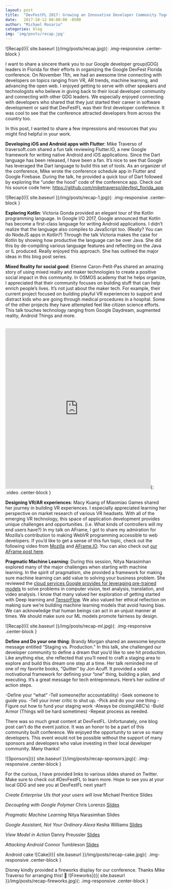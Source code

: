```yaml
---
layout: post
title:  "DevFestFL 2017: Growing an Innovative Developer Community Together"
date:   2017-10-12 00:00:00 -0500
author: "Michael Rosario"
categories: blog
img: 'img/posts/recap.jpg'
---
```


![Recap]({{ site.baseurl }}/img/posts/recap.jpg){: .img-responsive .center-block }

I want to share a sincere thank you to our Google developer group(GDG) leaders in Florida for their efforts in organizing the Google DevFest Florida conference. On November 11th, we had an awesome time connecting with developers on topics ranging from VR, AR trends, machine learning, and advancing the open web. I enjoyed getting to serve with other speakers and technologists who believe in giving back to their local developer community and connecting with other GDG leaders.   We especially enjoyed connecting with developers who shared that they just started their career in software development or said that DevFestFL was their first developer conference. It was cool to see that the conference attracted developers from across the country too.

In this post, I wanted to share a few impressions and resources that you might find helpful in your work.

**Developing iOS and Android apps with Flutter**: Mike Traverso of traversoft.com shared a fun talk reviewing Flutter.IO, a new Google framework for writing native Android and iOS applications. Since the Dart language has been released, I have been a fan. It’s nice to see that Google has leveraged the Dart language to build this set of tools. As an organizer of the conference, Mike wrote the conference schedule app in Flutter and Google Firebase. During the talk, he provided a quick tour of Dart followed by exploring the “under the hood” code of the conference app.  Check out his source code here: https://github.com/miketraverso/devfest_florida_app

![Recap]({{ site.baseurl }}/img/posts/recap-1.jpg){: .img-responsive .center-block }

**Exploring Kotlin**: Victoria Gonda provided an elegant tour of the Kotlin programming language. In Google I/O 2017, Google announced that Kotlin has become a first-class language for writing Android applications. I didn’t realize that the language also compiles to JavaScript too. (Really? You can do  NodeJS apps in Kotlin?) Through the talk Victoria makes the case for Kotlin by showing how productive the language can be over Java. She did this by de-compiling various language features and reflecting on the Java or IL produced. Really enjoyed this approach.  She has outlined the major ideas in this blog post series.

**Mixed Reality for social good**: Etienne Caron-Petit-Pas shared an amazing story of using mixed reality and maker technologies to create a positive social impact in this community. In OSMOS academy that he helps organize, I appreciated that their community focuses on building stuff that can help enrich people’s lives. It’s not just about the maker tech. For example, their current project focused on building playful VR experiences to support and distract kids who are going through medical procedures in a hospital. Some of the other projects they have attempted feel like citizen science efforts. This talk touches technology ranging from Google Daydream, augmented reality, Android Things and more.

<div><br></div>
<iframe src="https://www.youtube.com/embed/uKEbKSM68dA" frameborder="0" width="90%" height="500"></iframe>{: .video .center-block }

**Designing VR/AR experiences**: Macy Kuang of Miaomiao Games shared her journey in building VR experiences. I especially appreciated learning her perspective on market research of various VR headsets. With all of the emerging VR technology, this space of application development provides unique challenges and opportunities. (i.e. What kinds of controllers will my end users have?) In my talk on AFrame, I got to share my admiration for Mozilla’s contribution to making WebVR programming accessible to web developers. If you’d like to get a sense of this fun topic, check out the following video from [Mozilla](https://www.youtube.com/watch?v=wRqoSdPZQBY) and [AFrame.IO](AFrame.IO). You can also check out [our AFrame post here](http://gdgcentralflorida.org/aframe-building-webvr-experiences-with-html-and-javascript/).

**Pragmatic Machine Learning**: During this session, Nitya Narasimhan explored many of the major challenges when starting with machine learning. In the spirit of pragmatism, she provided a framework for making sure machine learning can add value to solving your business problem. She reviewed the [cloud services Google provides for leveraging pre-trained models](https://cloud.google.com/products/machine-learning/) to solve problems in computer vision, text analysis, translation, and video analysis. I know that many valued her exploration of getting started with Deep learning and [TensorFlow](https://www.tensorflow.org/). We also valued her ethical reflection on making sure we’re building machine learning models that avoid having bias.  We can acknowledge that human beings can act in an unjust manner at times.   We should make sure our ML models promote fairness by design.

![Recap]({{ site.baseurl }}/img/posts/recap-ml.jpg){: .img-responsive .center-block }

**Define and Do your one thing**: Brandy Morgan shared an awesome keynote message entitled “Staging vs. Production.” In this talk, she challenged our developer community to define a dream that you’d like to see hit production. Like anything else, she reflected that you’ll need to craft a staging area to explore and build this dream one step at a time. Her talk reminded me of one of my favorite books,  “Quitter” by Jon Acuff.  It provided a solid motivational framework for defining your “one” thing, building a plan, and executing. It’s a great message for tech entrepreneurs. Here’s her outline of action steps.

-Define your “what”
-Tell someone(for accountability)
-Seek someone to guide you.
-Tell your inner critic to shut up.
-Pick and do your one thing
-Figure out how to fund your staging work
-Always be closing(ABC’s)
-Build Armor (Things will be hard sometimes)
-Repeat process as needed.

There was so much great content at DevFestFL. Unfortunately, one blog post can’t do the event justice. It was an honor to be a part of this community built conference. We enjoyed the opportunity to serve so many developers. This event would not be possible without the support of many sponsors and developers who value investing in their local developer community. Many thanks!

![Sponsors]({{ site.baseurl }}/img/posts/recap-sponsors.jpg){: .img-responsive .center-block }

For the curious, I have provided links to various slides shared on Twitter. Make sure to check out #DevFestFL to learn more. Hope to see you at your local GDG and see you at DevFestFL next year!!

*Create Enterprise UIs that your users will love*
Michael Prentice
Slides

*Decoupling with Google Polymer*
Chris Lorenzo
[Slides](https://docs.google.com/presentation/d/11yzMgZcvMjHtdsog0CU2l0XMfVStAYNG55F0slFq_VE/edit)

*Pragmatic Machine Learning*
Nitya Narasimhan
Slides

*Google Assistant, Not Your Ordinary Alexa*
Kesha Williams
[Slides](https://www.slideshare.net/secret/11xglmolbTe5lr)

*View Model in Action*
Danny Preussler
[Slides](https://speakerdeck.com/dpreussler/viewmodel-in-action-devfest-florida-2018)

*Attacking Android*
Connor Tumbleson
[Slides](https://connortumbleson.com/slides/2017-11-11-AttackingAndroidDevFest.pdf)

Android cake
![Cake]({{ site.baseurl }}/img/posts/recap-cake.jpg){: .img-responsive .center-block }

Disney kindly provided a fireworks display for our conference.  Thanks Mike Traverso for arranging this!   🙂
![Fireworks]({{ site.baseurl }}/img/posts/recap-fireworks.jpg){: .img-responsive .center-block }
